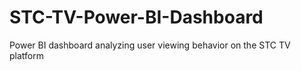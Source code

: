 # STC-TV-Power-BI-Dashboard
Power BI dashboard analyzing user viewing behavior on the STC TV platform
